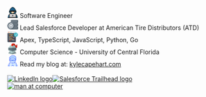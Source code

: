 <div style="display: flex; flex-direction: column;">
    <div><img src="assets/img/hacker.png" width="25px" alt="hacker"/>  Software Engineer</div>
    <div><img src="assets/img/wheel.png" width="25px" alt="pile of tires"/>  Lead Salesforce Developer at American Tire Distributors (ATD)</div>
    <div><img src="assets/img/code.png" width="25px" alt="computer screen with code"/>  Apex, TypeScript, JavaScript, Python, Go</div>
    <div><img src="assets/img/knight.png" width="25px" alt="knight's helmet"/>  Computer Science - University of Central Florida</div>
    <div><img src="assets/img/website_logo.png" width="25px" alt="man at computer"/>  Read my blog at: <a href="https://kylecapehart.com" target="_blank">kylecapehart.com</a></div>
</div>
<br/>
<div style="display: flex; flex-direction: row;">
    <a href="https://www.linkedin.com/in/kyle-capehart/" alt="Trailhead Profile" target="_blank"><img src="https://img.shields.io/badge/LinkedIn-0077B5?style=for-the-badge&logo=linkedin&logoColor=white" alt="LinkedIn logo"/><a>
    <a href="https://www.salesforce.com/trailblazer/kcapehart" alt="LinkedIn Profile" target="_blank"><img src="https://img.shields.io/badge/Salesforce-00A1E0?style=for-the-badge&logo=Salesforce&logoColor=white" alt="Salesforce Trailhead logo"/></a>
</div>
<a href="https://github-readme-stats.vercel.app/api/top-langs/?username=k-capehart&layout=compact&hide=CSS&exclude_repo=Agile-Central-Command-Web,Agile-Central-Command-API" alt="Personal Website and Blog" target="_blank"><img src="https://github-readme-stats.vercel.app/api/top-langs/?username=k-capehart&layout=compact&hide=CSS&exclude_repo=Agile-Central-Command-Web,Agile-Central-Command-API" alt="man at computer"/></a>
<br/>